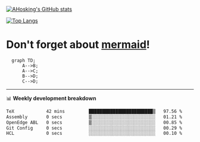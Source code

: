 [![AHosking's GitHub stats](https://github-readme-stats.vercel.app/api?username=ahosking&count_private=true&show_icons=true&theme=onedark&hide_rank=true&include_all_commits=true)](https://github.com/ahosking)

[![Top Langs](https://github-readme-stats.vercel.app/api/top-langs/?username=ahosking&layout=compact&theme=onedark)](https://github.com/ahosking)


# Don't forget about [mermaid](https://github.blog/2022-02-14-include-diagrams-markdown-files-mermaid/)!

```mermaid
  graph TD;
      A-->B;
      A-->C;
      B-->D;
      C-->D;
```
-------

📊 **Weekly development breakdown**

<!--START_SECTION:waka-->

```txt
TeX            42 mins         ████████████████████████▒   97.56 %
Assembly       0 secs          ▒░░░░░░░░░░░░░░░░░░░░░░░░   01.21 %
OpenEdge ABL   0 secs          ▒░░░░░░░░░░░░░░░░░░░░░░░░   00.85 %
Git Config     0 secs          ░░░░░░░░░░░░░░░░░░░░░░░░░   00.29 %
HCL            0 secs          ░░░░░░░░░░░░░░░░░░░░░░░░░   00.10 %
```

<!--END_SECTION:waka-->
